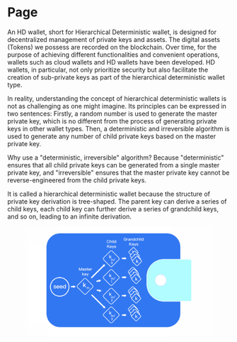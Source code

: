 # Page

An HD wallet, short for Hierarchical Deterministic wallet, is designed for decentralized management of private keys and assets. The digital assets (Tokens) we possess are recorded on the blockchain. Over time, for the purpose of achieving different functionalities and convenient operations, wallets such as cloud wallets and HD wallets have been developed. HD wallets, in particular, not only prioritize security but also facilitate the creation of sub-private keys as part of the hierarchical deterministic wallet type.

In reality, understanding the concept of hierarchical deterministic wallets is not as challenging as one might imagine. Its principles can be expressed in two sentences: Firstly, a random number is used to generate the master private key, which is no different from the process of generating private keys in other wallet types. Then, a deterministic and irreversible algorithm is used to generate any number of child private keys based on the master private key.

Why use a "deterministic, irreversible" algorithm? Because "deterministic" ensures that all child private keys can be generated from a single master private key, and "irreversible" ensures that the master private key cannot be reverse-engineered from the child private keys.

It is called a hierarchical deterministic wallet because the structure of private key derivation is tree-shaped. The parent key can derive a series of child keys, each child key can further derive a series of grandchild keys, and so on, leading to an infinite derivation.

<figure><img src="../../.gitbook/assets/image (70).png" alt=""><figcaption></figcaption></figure>
